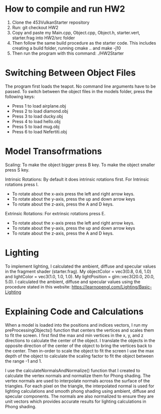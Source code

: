 # How to compile and run HW2
1. Clone the 453VulkanStarter repository
2. Run: git checkout HW2
3. Copy and paste my Main.cpp, Object.cpp, Object.h,  starter.vert, starter.frag into HW2/src folder
4. Then follow the same build procedure as the starter code. This includes creating a build folder, running cmake .. and make -j10
5. Then run the program with this command: ./HW2Starter


# Switching Between Object Files
The program first loads the teapot. No command line arguments have to be passed. To switch between the object files in the models folder, press the following keys:
- Press 1 to load airplane.obj
- Press 2 to load diamond.obj
- Press 3 to load ducky.obj
- Press 4 to load hello.obj
- Press 5 to load mug.obj
- Press 6 to load Nefertiti.obj


# Model Transofrmations
Scaling: To make the object bigger press B key. To make the object smaller press S key.

Intrinsic Rotations: By default it does intrinsic rotations first. For Intrinsic rotations press I. 
- To rotate about the x-axis press the left and right arrow keys.
- To rotate about the y-axis, press the up and down arrow keys
- To rotate about the z-axis, press the A and D keys.

Extrinsic Rotations: For extrinsic rotations press E.
- To rotate about the x-axis press the left and right arrow keys.
- To rotate about the y-axis, press the up and down arrow keys
- To rotate about the z-axis, press the A and D keys.




# Lighting
To implement lighting, I calculated the ambient, diffuse and specular values in the fragment shader (starter.frag). My objectColor = vec3(0.8, 0.6, 1.0) and lightColor = vec3(1.0, 1.0, 1.0). My lightPosition = glm::vec3(20.0, 20.0, 5.0). I calculated the ambient, diffuse and specular values using the procedure stated in this website: https://learnopengl.com/Lighting/Basic-Lighting


# Explaining Code and Calculations
When a model is loaded into the positions and indices vectors, I run my preProcessingObjects() function that centers the vertices and scales them to fit the screen. I first find the max and min vertices in the x, y, and z directions to calculate the center of the object. I translate the objects in the opposite direction of the center of the object to bring the vertices back to the center. Then in-order to scale the object to fit the screen I use the max depth of the object to calculate the scaling factor to fit the object between the range -1 and 1.

I use the calculateNormalsAndNormalize() function that I created to calculate the vertex normals and normalize them for Phong shading. The vertex normals are used to interpolate normals across the surface of the triangles. For each pixel on the triangle, the interpolated normal is used for lighting calculations and smooth phong shading using ambient, diffuse and specular components. The normals are also normalized to ensure they are unit vectors which provides accurate results for lighting calculations in Phong shading.


